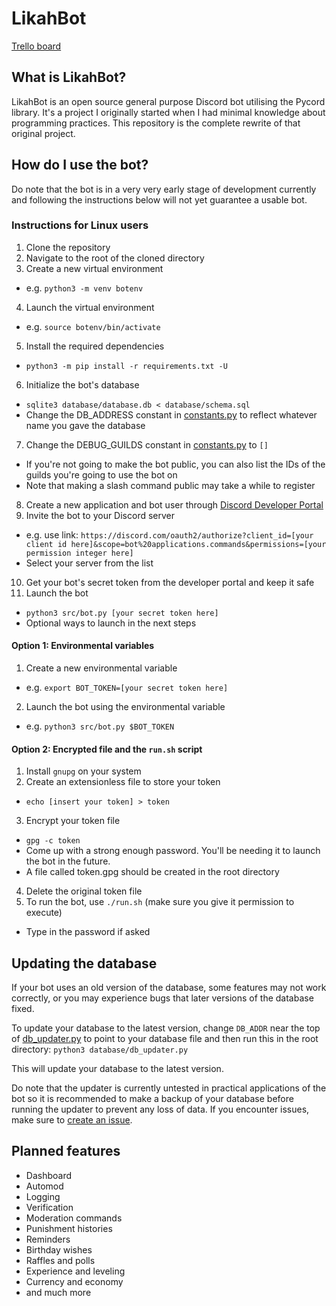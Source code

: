 # LikahBot
[Trello board](https://trello.com/b/ofVmXaHM/likah-bot)
## What is LikahBot?
LikahBot is an open source general purpose Discord bot utilising the Pycord library. It's a project I originally started when I had minimal knowledge about programming practices. This repository is the complete rewrite of that original project.
## How do I use the bot?
Do note that the bot is in a very very early stage of development currently and following the instructions below will not yet guarantee a usable bot.
### Instructions for Linux users
1. Clone the repository
2. Navigate to the root of the cloned directory
3. Create a new virtual environment
  - e.g. `python3 -m venv botenv`
4. Launch the virtual environment
  - e.g. `source botenv/bin/activate`
5. Install the required dependencies
  - `python3 -m pip install -r requirements.txt -U`
6. Initialize the bot's database
  - `sqlite3 database/database.db < database/schema.sql`
  - Change the DB_ADDRESS constant in [constants.py](https://github.com/Veloxization/likahbot/blob/main/src/config/constants.py) to reflect whatever name you gave the database
7. Change the DEBUG_GUILDS constant in [constants.py](https://github.com/Veloxization/likahbot/blob/main/src/config/constants.py) to `[]`
  - If you're not going to make the bot public, you can also list the IDs of the guilds you're going to use the bot on
  - Note that making a slash command public may take a while to register
8. Create a new application and bot user through [Discord Developer Portal](https://discord.com/developers/applications)
9. Invite the bot to your Discord server
  - e.g. use link: `https://discord.com/oauth2/authorize?client_id=[your client id here]&scope=bot%20applications.commands&permissions=[your permission integer here]`
  - Select your server from the list
10. Get your bot's secret token from the developer portal and keep it safe
11. Launch the bot
  - `python3 src/bot.py [your secret token here]`
  - Optional ways to launch in the next steps
#### Option 1: Environmental variables
1. Create a new environmental variable
  - e.g. `export BOT_TOKEN=[your secret token here]`
2. Launch the bot using the environmental variable
  - e.g. `python3 src/bot.py $BOT_TOKEN`
#### Option 2: Encrypted file and the `run.sh` script
1. Install `gnupg` on your system
2. Create an extensionless file to store your token
  - `echo [insert your token] > token`
3. Encrypt your token file
  - `gpg -c token`
  - Come up with a strong enough password. You'll be needing it to launch the bot in the future.
  - A file called token.gpg should be created in the root directory
4. Delete the original token file
5. To run the bot, use `./run.sh` (make sure you give it permission to execute)
  - Type in the password if asked
## Updating the database
If your bot uses an old version of the database, some features may not work correctly, or you may experience bugs that later versions of the database fixed.

To update your database to the latest version, change `DB_ADDR` near the top of [db_updater.py](https://github.com/Veloxization/likahbot/blob/main/database/db_updater.py) to point to your database file and then run this in the root directory: `python3 database/db_updater.py`

This will update your database to the latest version.

Do note that the updater is currently untested in practical applications of the bot so it is recommended to make a backup of your database before running the updater to prevent any loss of data. If you encounter issues, make sure to [create an issue](https://github.com/Veloxization/likahbot/issues/new/choose).
## Planned features
* Dashboard
* Automod
* Logging
* Verification
* Moderation commands
* Punishment histories
* Reminders
* Birthday wishes
* Raffles and polls
* Experience and leveling
* Currency and economy
* and much more
